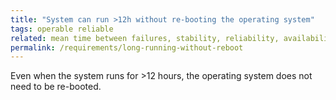 ```yaml
---
title: "System can run >12h without re-booting the operating system"
tags: operable reliable
related: mean time between failures, stability, reliability, availability, high availability
permalink: /requirements/long-running-without-reboot
---
```


<div class="quality-requirement" markdown="1">

Even when the system runs for >12 hours, the operating system does not need to be re-booted.


</div><br>




